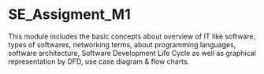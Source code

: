 # SE_Assigment_M1
This module includes the basic concepts about overview of IT like software, types of softwares, networking terms, about programming languages, software architecture, Software Development Life Cycle as well as graphical representation by DFD, use case diagram &amp; flow charts.
